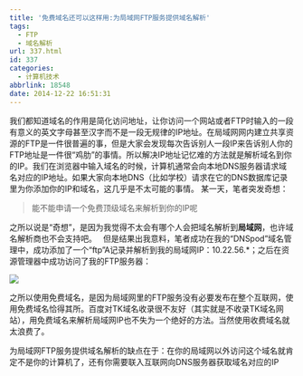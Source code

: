 ```yaml
---
title: '免费域名还可以这样用:为局域网FTP服务提供域名解析'
tags:
  - FTP
  - 域名解析
url: 337.html
id: 337
categories:
  - 计算机技术
abbrlink: 18548
date: 2014-12-22 16:51:31
---
```


我们都知道域名的作用是简化访问地址，让你访问一个网站或者FTP时输入的一段有意义的英文字母甚至汉字而不是一段无规律的IP地址。在局域网网内建立共享资源的FTP是一件很普遍的事，但是大家会发现每次告诉别人一段IP来告诉别人你的FTP地址是一件很“鸡肋”的事情。所以解决IP地址记忆难的方法就是解析域名到你的IP。我们在浏览器中输入域名的时候，计算机通常会向本地DNS服务器请求域名对应的IP地址。如果大家向本地DNS（比如学校）请求在它的DNS数据库记录里为你添加你的IP和域名，这几乎是不太可能的事情。 某一天，笔者突发奇想：  

> 能不能申请一个免费顶级域名来解析到你的IP呢

之所以说是“奇想”，是因为我觉得不太会有哪个人会把域名解析到**局域网**，也许域名解析商也不会支持吧。   但是结果出我意料，笔者成功在我的“DNSpod”域名管理中，成功添加了一个“ftp”A记录并解析到我的局域网IP：10.22.56.*；之后在资源管理器中成功访问了我的FTP服务器：

![](http://wangbaiyuan.cn/wp-content/uploads/2014/12/20141222084521_37027.png)

之所以使用免费域名，是因为局域网里的FTP服务没有必要发布在整个互联网，使用免费域名恰得其所。百度对TK域名收录很不友好（其实就是不收录TK域名网站），用免费域名来解析局域网IP也不失为一个绝好的方法。当然使用收费域名就太浪费了。

为局域网FTP服务提供域名解析的缺点在于：在你的局域网以外访问这个域名就肯定不是你的计算机了，还有你需要联入互联网向DNS服务器获取域名对应的IP